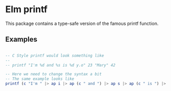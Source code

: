 # Elm printf

This package contains a type-safe version of the famous printf function.

## Examples

```elm

-- C Style printf would look something like
-- 
-- printf "I'm %d and %s is %d y.o" 23 "Mary" 42

-- Here we need to change the syntax a bit
-- The same example looks like
printf (c "I'm " |> ap i |> ap (c " and ") |> ap s |> ap (c " is ") |> ap i |> ap (c " y.o")) 23 "Mary" 42
```
